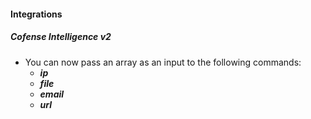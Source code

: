 #### Integrations
##### Cofense Intelligence v2
- You can now pass an array as an input to the following commands:
    - ***ip***
    - ***file***
    - ***email***
    - ***url***